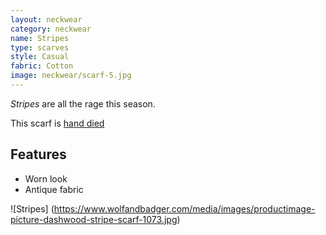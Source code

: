 ```yaml
---
layout: neckwear
category: neckwear
name: Stripes 
type: scarves
style: Casual
fabric: Cotton
image: neckwear/scarf-5.jpg
---
```


*Stripes* are all the rage this season.

This scarf is [hand died](http://en.wikipedia.org/wiki/Custom_fabric_dyeing)

## Features

- Worn look
- Antique fabric

![Stripes] (https://www.wolfandbadger.com/media/images/productimage-picture-dashwood-stripe-scarf-1073.jpg)


